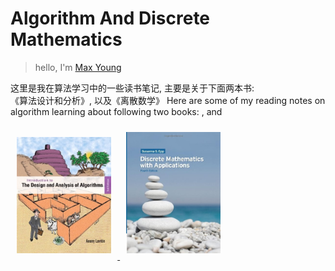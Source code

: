 # Algorithm And Discrete Mathematics

> hello, I'm <a href="https://maxyoung.fun/">Max Young</a>

这里是我在算法学习中的一些读书笔记, 主要是关于下面两本书:  
《算法设计和分析》, 以及《离散数学》
Here are some of my reading notes on algorithm learning about following two books:
<The Design and Analysis of Algorithm>, and <Discrete Mathematics with Applications>

<a href="https://book.douban.com/subject/6853975/" target="_blank">
<img src="./_images/book.jpeg" width="30%" style="margin: 10px">
</a>
<a href="https://book.douban.com/subject/5495234/" target="_blank">
<img src="./_images/discrete_mathematics.jpg" width="30%" style="margin: 10px">
</a>

